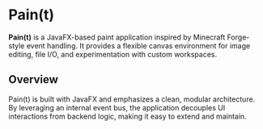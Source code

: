 # Pain(t)

**Pain(t)** is a JavaFX-based paint application inspired by Minecraft Forge-style event handling.
It provides a flexible canvas environment for image editing, file I/O, and experimentation with
custom workspaces.

## Overview

Pain(t) is built with JavaFX and emphasizes a clean, modular architecture.
By leveraging an internal event bus, the application decouples UI interactions from backend logic,
making it easy to extend and maintain.